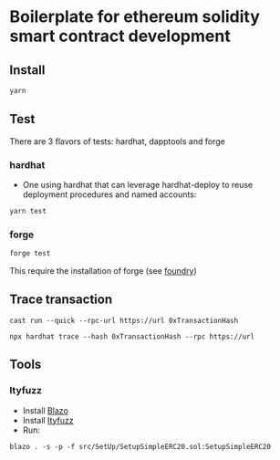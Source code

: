 # Boilerplate for ethereum solidity smart contract development

## Install

```bash
yarn
```

## Test

There are 3 flavors of tests: hardhat, dapptools and forge

### hardhat

-   One using hardhat that can leverage hardhat-deploy to reuse deployment procedures and named accounts:

```bash
yarn test
```

### forge

```bash
forge test
```

This require the installation of forge (see [foundry](https://github.com/gakonst/foundry))

## Trace transaction

```
cast run --quick --rpc-url https://url 0xTransactionHash
```

```
npx hardhat trace --hash 0xTransactionHash --rpc https://url
```

## Tools


### Ityfuzz

- Install [Blazo](https://github.com/0xxfu/blazo)
- Install [Ityfuzz](https://github.com/fuzzland/ityfuzz)
- Run:

```
blazo . -s -p -f src/SetUp/SetupSimpleERC20.sol:SetupSimpleERC20
```